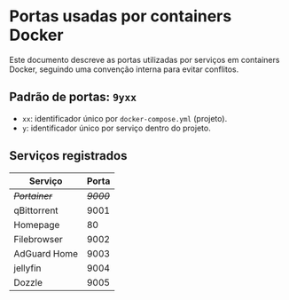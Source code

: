 # Portas usadas por containers Docker

Este documento descreve as portas utilizadas por serviços em containers Docker, seguindo uma convenção interna para evitar conflitos.

## Padrão de portas: `9yxx`

- `xx`: identificador único por `docker-compose.yml` (projeto).
- `y`: identificador único por serviço dentro do projeto.

## Serviços registrados

| **Serviço**         | **Porta** |
|---------------------|-----------|
| *~~Portainer~~*     | *~~9000~~*|
| qBittorrent         | 9001      |
| Homepage            | 80        |
| Filebrowser         | 9002      |
| AdGuard Home        | 9003      |
| jellyfin            | 9004      |
| Dozzle              | 9005      |

